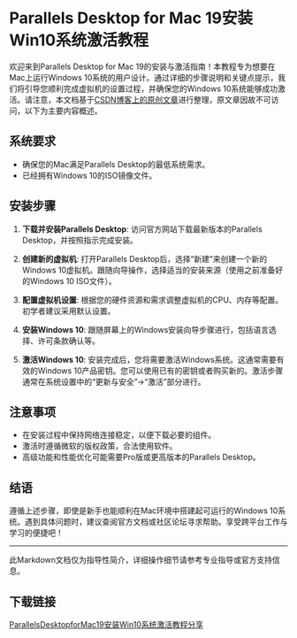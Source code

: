 # Parallels Desktop for Mac 19安装Win10系统激活教程

欢迎来到Parallels Desktop for Mac 19的安装与激活指南！本教程专为想要在Mac上运行Windows 10系统的用户设计。通过详细的步骤说明和关键点提示，我们将引导您顺利完成虚拟机的设置过程，并确保您的Windows 10系统能够成功激活。请注意，本文档基于[CSDN博客上的原创文章](https://blog.csdn.net/donglaidongqu123/article/details/140072729)进行整理，原文章因故不可访问，以下为主要内容概述。

## 系统要求

- 确保您的Mac满足Parallels Desktop的最低系统需求。
- 已经拥有Windows 10的ISO镜像文件。

## 安装步骤

1. **下载并安装Parallels Desktop**: 访问官方网站下载最新版本的Parallels Desktop，并按照指示完成安装。
   
2. **创建新的虚拟机**: 打开Parallels Desktop后，选择“新建”来创建一个新的Windows 10虚拟机。跟随向导操作，选择适当的安装来源（使用之前准备好的Windows 10 ISO文件）。

3. **配置虚拟机设置**: 根据您的硬件资源和需求调整虚拟机的CPU、内存等配置。初学者建议采用默认设置。

4. **安装Windows 10**: 跟随屏幕上的Windows安装向导步骤进行，包括语言选择、许可条款确认等。

5. **激活Windows 10**: 安装完成后，您将需要激活Windows系统。这通常需要有效的Windows 10产品密钥。您可以使用已有的密钥或者购买新的。激活步骤通常在系统设置中的“更新与安全”->“激活”部分进行。

## 注意事项

- 在安装过程中保持网络连接稳定，以便下载必要的组件。
- 激活时遵循微软的版权政策，合法使用软件。
- 高级功能和性能优化可能需要Pro版或更高版本的Parallels Desktop。

## 结语

遵循上述步骤，即使是新手也能顺利在Mac环境中搭建起可运行的Windows 10系统。遇到具体问题时，建议查阅官方文档或社区论坛寻求帮助。享受跨平台工作与学习的便捷吧！

---

此Markdown文档仅为指导性简介，详细操作细节请参考专业指导或官方支持信息。

## 下载链接

[ParallelsDesktopforMac19安装Win10系统激活教程分享](https://pan.quark.cn/s/f52ecc1b6fed)